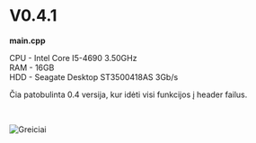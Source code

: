 # V0.4.1
**main.cpp** <br/>

CPU - Intel Core I5-4690 3.50GHz <br/>
RAM - 16GB <br/>
HDD - Seagate Desktop ST3500418AS 3Gb/s <br/>

<p>Čia patobulinta 0.4 versija, kur idėti visi funkcijos į header failus.</p></br>

![Greiciai](https://imgur.com/GYdexg3.png)
